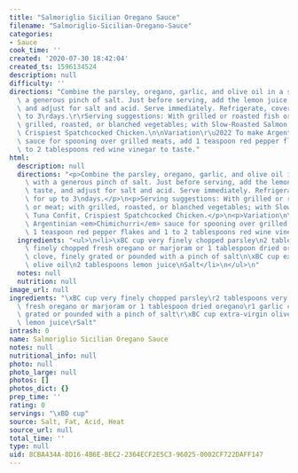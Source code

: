 ```yaml
---
title: "Salmoriglio Sicilian Oregano Sauce"
filename: "Salmoriglio-Sicilian-Oregano-Sauce"
categories:
- Sauce
cook_time: ''
created: '2020-07-30 18:42:04'
created_ts: 1596134524
description: null
difficulty: ''
directions: "Combine the parsley, oregano, garlic, and olive oil in a small bowl with\
  \ a generous pinch of salt. Just before serving, add the lemon juice. Stir, taste,\
  \ and adjust for salt and acid. Serve immediately. Refrigerate, covered, for up\
  \ to 3\rdays.\r\rServing suggestions: With grilled or roasted fish or meat; with\
  \ grilled, roasted, or blanched vegetables; with Slow-Roasted Salmon, Tuna Confit,\
  \ Crispiest Spatchcocked Chicken.\n\nVariation\r\u2022 To make Argentinian _Chimichurri_\
  \ sauce for spooning over grilled meats, add 1 teaspoon red pepper flakes and 1\
  \ to 2 tablespoons red wine vinegar to taste."
html:
  description: null
  directions: "<p>Combine the parsley, oregano, garlic, and olive oil in a small bowl\
    \ with a generous pinch of salt. Just before serving, add the lemon juice. Stir,\
    \ taste, and adjust for salt and acid. Serve immediately. Refrigerate, covered,\
    \ for up to 3\ndays.</p>\n<p>Serving suggestions: With grilled or roasted fish\
    \ or meat; with grilled, roasted, or blanched vegetables; with Slow-Roasted Salmon,\
    \ Tuna Confit, Crispiest Spatchcocked Chicken.</p>\n<p>Variation\n\u2022 To make\
    \ Argentinian <em>Chimichurri</em> sauce for spooning over grilled meats, add\
    \ 1 teaspoon red pepper flakes and 1 to 2 tablespoons red wine vinegar to taste.</p>\n"
  ingredients: "<ul>\n<li>\xBC cup very finely chopped parsley\n2 tablespoons very\
    \ finely chopped fresh oregano or marjoram or 1 tablespoon dried oregano\n1 garlic\
    \ clove, finely grated or pounded with a pinch of salt\n\xBC cup extra-virgin\
    \ olive oil\n2 tablespoons lemon juice\nSalt</li>\n</ul>\n"
  notes: null
  nutrition: null
image_url: null
ingredients: "\xBC cup very finely chopped parsley\r2 tablespoons very finely chopped\
  \ fresh oregano or marjoram or 1 tablespoon dried oregano\r1 garlic clove, finely\
  \ grated or pounded with a pinch of salt\r\xBC cup extra-virgin olive oil\r2 tablespoons\
  \ lemon juice\rSalt"
intrash: 0
name: Salmoriglio Sicilian Oregano Sauce
notes: null
nutritional_info: null
photo: null
photo_large: null
photos: []
photos_dict: {}
prep_time: ''
rating: 0
servings: "\xBD cup"
source: Salt, Fat, Acid, Heat
source_url: null
total_time: ''
type: null
uid: 8CBA434A-8D16-4B6E-BEC2-2364ECF2E5C3-96025-0002CF722DAFF147
---
```

